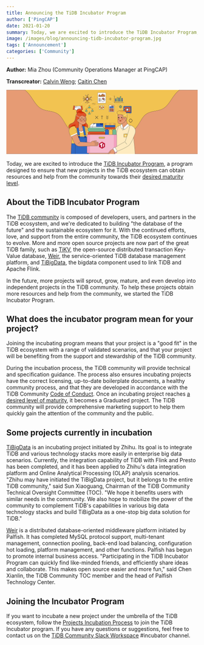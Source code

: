 ```yaml
---
title: Announcing the TiDB Incubator Program
author: ['PingCAP']
date: 2021-01-20
summary: Today, we are excited to introduce the TiDB Incubator Program, a program designed to ensure that new projects in the TiDB ecosystem can obtain resources and help from the community towards their desired maturity level.
image: /images/blog/announcing-tidb-incubator-program.jpg
tags: ['Announcement']
categories: ['Community']
---
```


**Author:** Mia Zhou (Community Operations Manager at PingCAP)

**Transcreator:** [Calvin Weng](https://github.com/dcalvin); [Caitin Chen](https://github.com/CaitinChen)

![Announcing the TiDB Incubator Program](media/announcing-tidb-incubator-program.jpg)

Today, we are excited to introduce the [TiDB Incubator Program](https://github.com/pingcap/community/tree/master/incubator), a program designed to ensure that new projects in the TiDB ecosystem can obtain resources and help from the community towards their [desired maturity level](https://github.com/pingcap/community/blob/master/incubator/projects-approval-criteria.md).

## About the TiDB Incubator Program

The [TiDB community](https://github.com/pingcap/community) is composed of developers, users, and partners in the TiDB ecosystem, and we're dedicated to building "the database of the future" and the sustainable ecosystem for it. With the continued efforts, love, and support from the entire community, the TiDB ecosystem continues to evolve. More and more open source projects are now part of the great TiDB family, such as [TiKV](https://github.com/tikv/tikv), the open-source distributed transaction Key-Value database, [Weir](https://github.com/tidb-incubator/weir), the service-oriented TiDB database management platform, and [TiBigData](https://github.com/tidb-incubator/TiBigData), the bigdata component used to link TiDB and Apache Flink.

In the future, more projects will sprout, grow, mature, and even develop into independent projects in the TiDB community. To help these projects obtain more resources and help from the community, we started the TiDB Incubator Program.

## What does the incubator program mean for your project?

Joining the incubating program means that your project is a "good fit" in the TiDB ecosystem with a range of validated scenarios, and that your project will be benefiting from the support and stewardship of the TiDB community.

During the incubation process, the TiDB community will provide technical and specification guidance. The process also ensures incubating projects have the correct licensing, up-to-date boilerplate documents, a healthy community process, and that they are developed in accordance with the TiDB Community [Code of Conduct](https://github.com/pingcap/community/blob/master/CODE_OF_CONDUCT.md). Once an incubating project reaches [a desired level of maturity](https://github.com/pingcap/community/blob/master/incubator/projects-approval-criteria.md), it becomes a Graduated project. The TiDB community will provide comprehensive marketing support to help them quickly gain the attention of the community and the public.

## Some projects currently in incubation

[TiBigData](https://github.com/tidb-incubator/TiBigData) is an incubating project initiated by Zhihu. Its goal is to integrate TiDB and various technology stacks more easily in enterprise big data scenarios. Currently, the integration capability of TiDB with Flink and Presto has been completed, and it has been applied to Zhihu's data integration platform and Online Analytical Processing (OLAP) analysis scenarios. "Zhihu may have initiated the TiBigData project, but it belongs to the entire TiDB community," said Sun Xiaoguang, Chairman of the TiDB Community Technical Oversight Committee (TOC). "We hope it benefits users with similar needs in the community. We also hope to mobilize the power of the community to complement TiDB's capabilities in various big data technology stacks and build TiBigData as a one-stop big data solution for TiDB."

[Weir](https://github.com/tidb-incubator/weir) is a distributed database-oriented middleware platform initiated by Palfish. It has completed MySQL protocol support, multi-tenant management, connection pooling, back-end load balancing, configuration hot loading, platform management, and other functions. Palfish has begun to promote internal business access. "Participating in the TiDB Incubator Program can quickly find like-minded friends, and efficiently share ideas and collaborate. This makes open source easier and more fun," said Chen Xianlin, the TiDB Community TOC member and the head of Palfish Technology Center.

## Joining the Incubator Program

If you want to incubate a new project under the umbrella of the TiDB ecosystem, follow the [Projects Incubation Process](https://github.com/pingcap/community/tree/master/incubator#projects-incubation-process) to join the TiDB Incubator program. If you have any questions or suggestions, feel free to contact us on the [TiDB Community Slack Workspace](https://slack.tidb.io/) #incubator channel.

